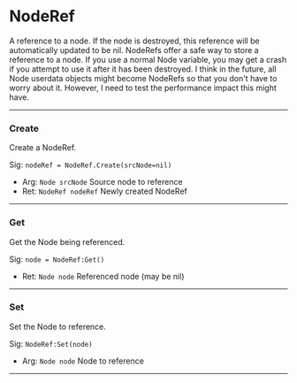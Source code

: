 # NodeRef

A reference to a node. If the node is destroyed, this reference will be automatically updated to be nil. NodeRefs offer a safe way to store a reference to a node. If you use a normal Node variable, you may get a crash if you attempt to use it after it has been destroyed. I think in the future, all Node userdata objects might become NodeRefs so that you don't have to worry about it. However, I need to test the performance impact this might have.

---
### Create
Create a NodeRef.

Sig: `nodeRef = NodeRef.Create(srcNode=nil)`
 - Arg: `Node srcNode` Source node to reference
 - Ret: `NodeRef nodeRef` Newly created NodeRef 
---
### Get
Get the Node being referenced.

Sig: `node = NodeRef:Get()`
 - Ret: `Node node` Referenced node (may be nil)
---
### Set
Set the Node to reference.

Sig: `NodeRef:Set(node)`
 - Arg: `Node node` Node to reference
---
